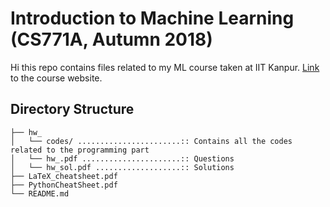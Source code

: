 # Introduction to Machine Learning (CS771A, Autumn 2018)
Hi this repo contains files related to my ML course taken at IIT Kanpur. [Link](https://www.cse.iitk.ac.in/users/piyush/courses/ml_autumn18/index.html) to the course website.

## Directory Structure
```
├── hw_
│   └── codes/ .......................:: Contains all the codes related to the programming part
│   └── hw_.pdf ......................:: Questions
│   └── hw_sol.pdf ...................:: Solutions
├── LaTeX_cheatsheet.pdf
├── PythonCheatSheet.pdf
└── README.md
```
